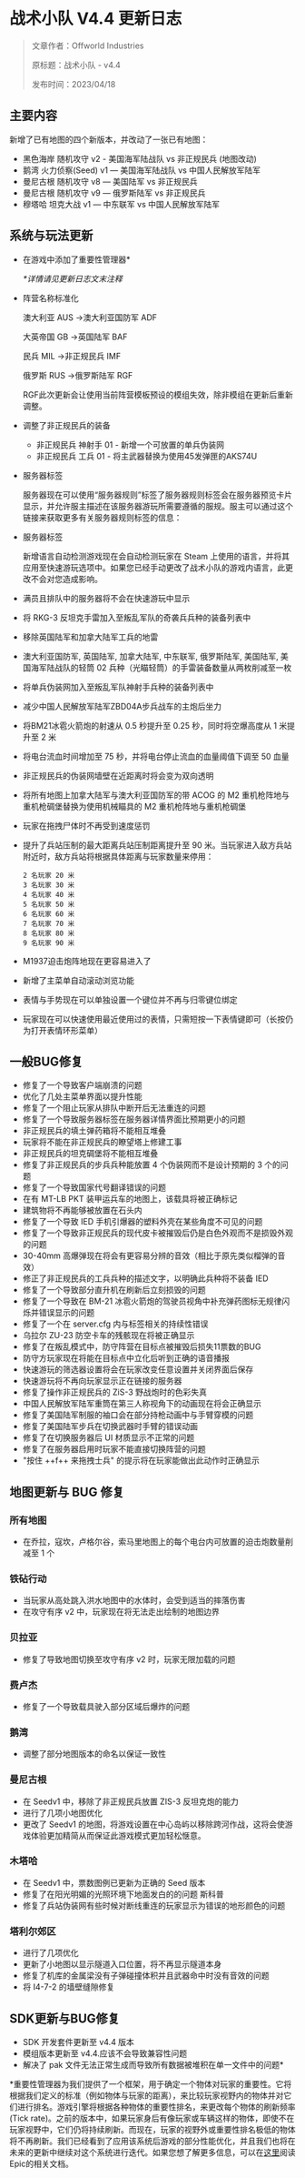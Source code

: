 # 战术小队 V4.4 更新日志

> 文章作者：Offworld Industries
>
> 原标题：战术小队 - v4.4
>
> 发布时间：2023/04/18

## 主要内容

新增了已有地图的四个新版本，并改动了一张已有地图：

- 黑色海岸 随机攻守 v2 - 美国海军陆战队 vs 非正规民兵 (地图改动)
- 鹅湾 火力侦察(Seed) v1 — 美国海军陆战队 vs 中国人民解放军陆军
- 曼尼古根 随机攻守 v8 — 美国陆军 vs 非正规民兵
- 曼尼古根 随机攻守 v9 — 俄罗斯陆军 vs 非正规民兵
- 穆塔哈 坦克大战 v1 — 中东联军 vs 中国人民解放军陆军

## 系统与玩法更新

- 在游戏中添加了重要性管理器*

    _*详情请见更新日志文末注释_

- 阵营名称标准化
    
    澳大利亚 AUS ->澳大利亚国防军 ADF
    
    大英帝国 GB ->英国陆军 BAF
    
    民兵 MIL ->非正规民兵 IMF
    
    俄罗斯 RUS ->俄罗斯陆军 RGF

    RGF此次更新会让使用当前阵营模板预设的模组失效，除非模组在更新后重新调整。

- 调整了非正规民兵的装备
    
    - 非正规民兵 神射手 01 - 新增一个可放置的单兵伪装网
    - 非正规民兵 工兵 01 - 将主武器替换为使用45发弹匣的AKS74U

- 服务器标签
  
    服务器现在可以使用“服务器规则”标签了服务器规则标签会在服务器预览卡片显示，并允许服主描述在该服务器游玩所需要遵循的服规。服主可以通过这个链接来获取更多有关服务器规则标签的信息：

- 服务器标签
  
    新增语言自动检测游戏现在会自动检测玩家在 Steam 上使用的语言，并将其应用至快速游玩选项中。如果您已经手动更改了战术小队的游戏内语言，此更改不会对您造成影响。
  
- 满员且排队中的服务器将不会在快速游玩中显示
- 将 RKG-3 反坦克手雷加入至叛乱军队的奇袭兵兵种的装备列表中
- 移除英国陆军和加拿大陆军工兵的地雷
- 澳大利亚国防军, 英国陆军, 加拿大陆军, 中东联军, 俄罗斯陆军, 美国陆军, 美国海军陆战队的轻筒 02 兵种（光瞄轻筒）的手雷装备数量从两枚削减至一枚
- 将单兵伪装网加入至叛乱军队神射手兵种的装备列表中
- 减少中国人民解放军陆军ZBD04A步兵战车的主炮后坐力
- 将BM21冰雹火箭炮的射速从 0.5 秒提升至 0.25 秒，同时将空爆高度从 1 米提升至 2 米
- 将电台流血时间增加至 75 秒，并将电台停止流血的血量阈值下调至 50 血量
- 非正规民兵的伪装网墙壁在近距离时将会变为双向透明
- 将所有地图上加拿大陆军与澳大利亚国防军的带 ACOG 的 M2 重机枪阵地与重机枪碉堡替换为使用机械瞄具的 M2 重机枪阵地与重机枪碉堡
- 玩家在拖拽尸体时不再受到速度惩罚
- 提升了兵站压制的最大距离兵站压制距离提升至 90 米。当玩家进入敌方兵站附近时，敌方兵站将根据具体距离与玩家数量来停用：

    ```text
    2 名玩家 20 米
    3 名玩家 30 米
    4 名玩家 40 米
    5 名玩家 50 米
    6 名玩家 60 米
    7 名玩家 70 米
    8 名玩家 80 米
    9 名玩家 90 米
    ```

- M1937迫击炮阵地现在更容易进入了
- 新增了主菜单自动滚动浏览功能
- 表情与手势现在可以单独设置一个键位并不再与归零键位绑定
- 玩家现在可以快速使用最近使用过的表情，只需短按一下表情键即可（长按仍为打开表情环形菜单）

## 一般BUG修复

- 修复了一个导致客户端崩溃的问题
- 优化了几处主菜单界面以提升性能
- 修复了一个阻止玩家从排队中断开后无法重连的问题
- 修复了一个导致服务器标签在服务器详情界面比预期更小的问题
- 非正规民兵的填土弹药箱将不能相互堆叠
- 玩家将不能在非正规民兵的瞭望塔上修建工事
- 非正规民兵的坦克碉堡将不能相互堆叠
- 修复了非正规民兵的步兵兵种能放置 4 个伪装网而不是设计预期的 3 个的问题
- 修复了一个导致国家代号翻译错误的问题
- 在有 MT-LB PKT 装甲运兵车的地图上，该载具将被正确标记
- 建筑物将不再能够被放置在石头内
- 修复了一个导致 IED 手机引爆器的塑料外壳在某些角度不可见的问题
- 修复了一个导致非正规民兵的现代皮卡被摧毁后仍是白色外观而不是损毁外观的问题
- 30-40mm 高爆弹现在将会有更容易分辨的音效（相比于原先类似榴弹的音效）
- 修正了非正规民兵的工兵兵种的描述文字，以明确此兵种将不装备 IED
- 修复了一个导致部分直升机在刷新后立刻损毁的问题
- 修复了一个导致在 BM-21 冰雹火箭炮的驾驶员视角中补充弹药图标无规律闪烁并错误显示的问题
- 修复了一个在 server.cfg 内与标签相关的持续性错误
- 乌拉尔 ZU-23 防空卡车的残骸现在将被正确显示
- 修复了在叛乱模式中，防守阵营在目标点被摧毁后损失11票数的BUG
- 防守方玩家现在将能在目标点中立化后听到正确的语音播报
- 快速游玩的筛选器设置将会在玩家改变任意设置并关闭界面后保存
- 快速游玩将不再向玩家显示正在链接的服务器
- 修复了操作非正规民兵的 ZiS-3 野战炮时的色彩失真
- 中国人民解放军陆军重筒在第三人称视角下的动画现在将会正确显示
- 修复了美国陆军制服的袖口会在部分持枪动画中与手臂穿模的问题
- 修复了美国陆军步兵在切换武器时手臂的错误动画
- 修复了在切换服务器后 UI 材质显示不正常的问题
- 修复了在服务器启用时玩家不能直接切换阵营的问题
- "按住 ++f++ 来拖拽士兵" 的提示将在玩家能做出此动作时正确显示

## 地图更新与 BUG 修复

### 所有地图

- 在乔拉，寇坎，卢格尔谷，索马里地图上的每个电台内可放置的迫击炮数量削减至 1 个

### 铁砧行动

- 当玩家从高处跳入洪水地图中的水体时，会受到适当的摔落伤害
- 在攻守有序 v2 中，玩家现在将无法走出绘制的地图边界

### 贝拉亚

- 修复了导致地图切换至攻守有序 v2 时，玩家无限加载的问题

### 费卢杰

- 修复了一个导致载具驶入部分区域后爆炸的问题

### 鹅湾

- 调整了部分地图版本的命名以保证一致性

### 曼尼古根

- 在 Seedv1 中，移除了非正规民兵放置 ZIS-3 反坦克炮的能力
- 进行了几项小地图优化
- 更改了 Seedv1 的地图，将游戏设置在中心岛屿以移除跨河作战，这将会使游戏体验更加精简从而保证此游戏模式更加轻松惬意。

### 木塔哈

- 在 Seedv1 中，票数图例已更新为正确的 Seed 版本
- 修复了在阳光明媚的光照环境下地面发白的的问题
斯科普
- 修复了兵站伪装网有些时候对断线重连的玩家显示为错误的地形颜色的问题

### 塔利尔郊区
- 进行了几项优化
- 更新了小地图以显示隧道入口位置，将不再显示隧道本身
- 修复了机库的金属梁没有子弹碰撞体积并且武器命中时没有音效的问题
- 将 I4-7-2 的墙壁缝隙修复

## SDK更新与BUG修复
- SDK 开发套件更新至 v4.4 版本
- 模组版本更新至 v4.4.应该不会导致兼容性问题
- 解决了 pak 文件无法正常生成而导致所有数据被堆积在单一文件中的问题* 

*重要性管理器为我们提供了一个框架，用于确定一个物体对玩家的重要性。它将根据我们定义的标准（例如物体与玩家的距离），来比较玩家视野内的物体并对它们进行排名。游戏引擎将根据各种物体的重要性排名，来更改每个物体的刷新频率(Tick rate)。之前的版本中，如果玩家身后有像玩家或车辆这样的物体，即使不在玩家视野中，它们仍将持续刷新。而现在，玩家的视野外或重要性排名极低的物体将不再刷新。我们已经看到了应用该系统后游戏的部分性能优化，并且我们也将在未来的更新中继续对这个系统进行迭代。如果您想了解更多信息，可以在[这里](https://docs.unrealengine.com/4.27/en-us/testingandoptimization/performanceandprofiling/significancemanager/)阅读Epic的相关文档。